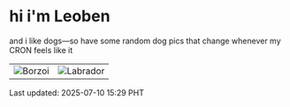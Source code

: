 # hi i'm Leoben

and i like dogs—so have some random dog pics that change whenever my CRON feels like it

|  |  |
|--------|----------|
| ![Borzoi](https://random-dog-vercel.vercel.app/api/random-borzoi?v=1752132583) | ![Labrador](https://random-dog-vercel.vercel.app/api/random-labrador?v=1752132583) |

Last updated: 2025-07-10 15:29 PHT
